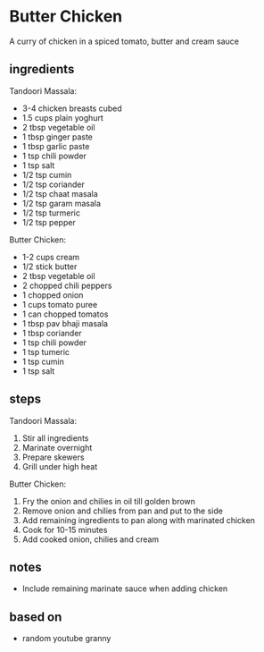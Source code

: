 # Butter Chicken 
A curry of chicken in a spiced tomato, butter and cream sauce

## ingredients  
Tandoori Massala:
* 3-4 chicken breasts cubed
* 1.5 cups plain yoghurt
* 2 tbsp vegetable oil
* 1 tbsp ginger paste
* 1 tbsp garlic paste
* 1 tsp chili powder
* 1 tsp salt
* 1/2 tsp cumin
* 1/2 tsp coriander 
* 1/2 tsp chaat masala  
* 1/2 tsp garam masala  
* 1/2 tsp turmeric 
* 1/2 tsp pepper

Butter Chicken:
* 1-2 cups cream
* 1/2 stick butter
* 2 tbsp vegetable oil
* 2 chopped chili peppers
* 1 chopped onion
* 1 cups tomato puree
* 1 can chopped tomatos
* 1 tbsp pav bhaji masala
* 1 tbsp coriander
* 1 tsp chili powder
* 1 tsp tumeric
* 1 tsp cumin
* 1 tsp salt

## steps
Tandoori Massala:
1. Stir all ingredients
2. Marinate overnight
3. Prepare skewers
3. Grill under high heat

Butter Chicken:
1. Fry the onion and chilies in oil till golden brown
2. Remove onion and chilies from pan and put to the side
3. Add remaining ingredients to pan along with marinated chicken
4. Cook for 10-15 minutes
5. Add cooked onion, chilies and cream

## notes  
* Include remaining marinate sauce when adding chicken 

## based on  
* random youtube granny